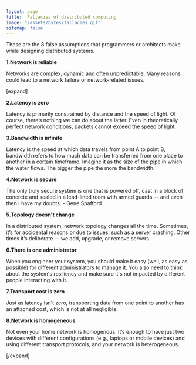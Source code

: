 ```yaml
---
layout: page
title:  Fallacies of distributed computing
image: "/assets/bytes/fallacies.gif"
sitemap: false
---
```

These are the 8 false assumptions that programmers or architects make while designing distributed systems.

**1.Network is reliable**

Networks are complex, dynamic and often unpredictable. Many reasons could lead to a network failure or network-related issues.

[expand]

**2.Latency is zero**

Latency is primarily constrained by distance and the speed of light. Of course, there’s nothing we can do about the latter. Even in theoretically perfect network conditions, packets cannot exceed the speed of light.

**3.Bandwidth is infinite**

Latency is the speed at which data travels from point A to point B, bandwidth refers to how much data can be transferred from one place to another in a certain timeframe. Imagine it as the size of the pipe in which the water flows. The bigger the pipe the more the bandwidth.

**4.Network is secure**

The only truly secure system is one that is powered off, cast in a block of concrete and sealed in a lead-lined room with armed guards — and even then I have my doubts. - Gene Spafford

**5.Topology doesn't change**

In a distributed system, network topology changes all the time. Sometimes, it’s for accidental reasons or due to issues, such as a server crashing. Other times it’s deliberate — we add, upgrade, or remove servers.

**6.There is one administrator**

When you engineer your system, you should make it easy (well, as easy as possible) for different administrators to manage it. You also need to think about the system's resiliency and make sure it's not impacted by different people interacting with it.

**7.Transport cost is zero**

Just as latency isn’t zero, transporting data from one point to another has an attached cost, which is not at all negligible.

**8.Network is homogeneous**

Not even your home network is homogenous. It’s enough to have just two devices with different configurations (e.g., laptops or mobile devices) and using different transport protocols, and your network is heterogeneous.

[/expand]
